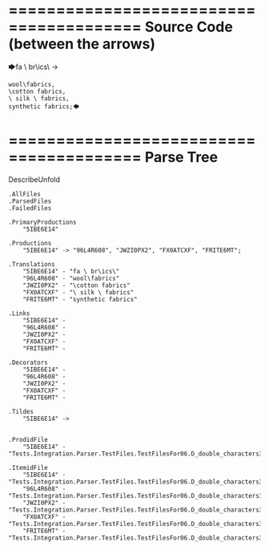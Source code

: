 ========================================
Source Code (between the arrows)
========================================

🡆fa \ br\ics\ ->

    wool\fabrics,
    \cotton fabrics,
    \ silk \ fabrics,
    synthetic fabrics;🡄

========================================
Parse Tree
========================================
DescribeUnfold

    .AllFiles
    .ParsedFiles
    .FailedFiles

    .PrimaryProductions
        "5IBE6E14" 

    .Productions
        "5IBE6E14" -> "96L4R608", "JWZI0PX2", "FX0ATCXF", "FRITE6MT";

    .Translations
        "5IBE6E14" - "fa \ br\ics\"
        "96L4R608" - "wool\fabrics"
        "JWZI0PX2" - "\cotton fabrics"
        "FX0ATCXF" - "\ silk \ fabrics"
        "FRITE6MT" - "synthetic fabrics"

    .Links
        "5IBE6E14" - 
        "96L4R608" - 
        "JWZI0PX2" - 
        "FX0ATCXF" - 
        "FRITE6MT" - 

    .Decorators
        "5IBE6E14" - 
        "96L4R608" - 
        "JWZI0PX2" - 
        "FX0ATCXF" - 
        "FRITE6MT" - 

    .Tildes
        "5IBE6E14" -> 


    .ProdidFile
        "5IBE6E14" - "Tests.Integration.Parser.TestFiles.TestFilesFor06.D_double_characters3.ds"

    .ItemidFile
        "5IBE6E14" - "Tests.Integration.Parser.TestFiles.TestFilesFor06.D_double_characters3.ds"
        "96L4R608" - "Tests.Integration.Parser.TestFiles.TestFilesFor06.D_double_characters3.ds"
        "JWZI0PX2" - "Tests.Integration.Parser.TestFiles.TestFilesFor06.D_double_characters3.ds"
        "FX0ATCXF" - "Tests.Integration.Parser.TestFiles.TestFilesFor06.D_double_characters3.ds"
        "FRITE6MT" - "Tests.Integration.Parser.TestFiles.TestFilesFor06.D_double_characters3.ds"

